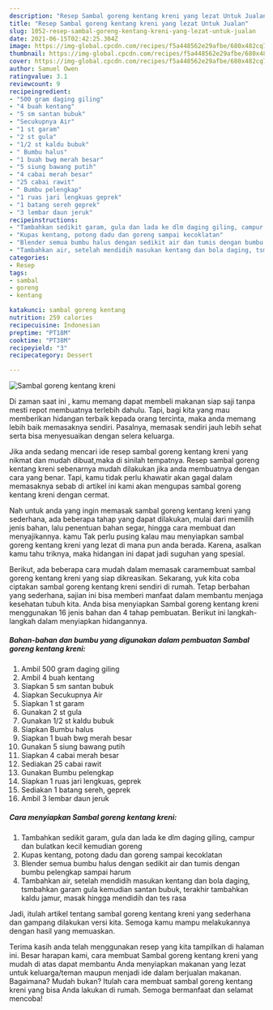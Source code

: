 ```yaml
---
description: "Resep Sambal goreng kentang kreni yang lezat Untuk Jualan"
title: "Resep Sambal goreng kentang kreni yang lezat Untuk Jualan"
slug: 1052-resep-sambal-goreng-kentang-kreni-yang-lezat-untuk-jualan
date: 2021-06-15T02:42:25.304Z
image: https://img-global.cpcdn.com/recipes/f5a448562e29afbe/680x482cq70/sambal-goreng-kentang-kreni-foto-resep-utama.jpg
thumbnail: https://img-global.cpcdn.com/recipes/f5a448562e29afbe/680x482cq70/sambal-goreng-kentang-kreni-foto-resep-utama.jpg
cover: https://img-global.cpcdn.com/recipes/f5a448562e29afbe/680x482cq70/sambal-goreng-kentang-kreni-foto-resep-utama.jpg
author: Samuel Owen
ratingvalue: 3.1
reviewcount: 9
recipeingredient:
- "500 gram daging giling"
- "4 buah kentang"
- "5 sm santan bubuk"
- "Secukupnya Air"
- "1 st garam"
- "2 st gula"
- "1/2 st kaldu bubuk"
- " Bumbu halus"
- "1 buah bwg merah besar"
- "5 siung bawang putih"
- "4 cabai merah besar"
- "25 cabai rawit"
- " Bumbu pelengkap"
- "1 ruas jari lengkuas geprek"
- "1 batang sereh geprek"
- "3 lembar daun jeruk"
recipeinstructions:
- "Tambahkan sedikit garam, gula dan lada ke dlm daging giling, campur dan bulatkan kecil kemudian goreng"
- "Kupas kentang, potong dadu dan goreng sampai kecoklatan"
- "Blender semua bumbu halus dengan sedikit air dan tumis dengan bumbu pelengkap sampai harum"
- "Tambahkan air, setelah mendidih masukan kentang dan bola daging, tsmbahkan garam gula kemudian santan bubuk, terakhir tambahkan kaldu jamur, masak hingga mendidih dan tes rasa"
categories:
- Resep
tags:
- sambal
- goreng
- kentang

katakunci: sambal goreng kentang 
nutrition: 259 calories
recipecuisine: Indonesian
preptime: "PT18M"
cooktime: "PT38M"
recipeyield: "3"
recipecategory: Dessert

---
```



![Sambal goreng kentang kreni](https://img-global.cpcdn.com/recipes/f5a448562e29afbe/680x482cq70/sambal-goreng-kentang-kreni-foto-resep-utama.jpg)

Di zaman  saat ini , kamu memang dapat membeli makanan siap saji tanpa mesti repot membuatnya terlebih dahulu. Tapi, bagi kita yang mau memberikan hidangan terbaik kepada orang tercinta, maka anda memang lebih baik memasaknya sendiri. Pasalnya, memasak sendiri jauh lebih sehat serta bisa menyesuaikan dengan selera keluarga.

Jika anda sedang mencari ide resep sambal goreng kentang kreni yang nikmat dan mudah dibuat,maka di sinilah tempatnya. Resep sambal goreng kentang kreni  sebenarnya mudah dilakukan jika anda membuatnya dengan cara yang benar. Tapi, kamu tidak perlu khawatir akan gagal dalam memasaknya 
sebab di artikel ini kami akan mengupas sambal goreng kentang kreni dengan cermat.  



Nah untuk anda yang ingin memasak sambal goreng kentang kreni yang sederhana, ada beberapa tahap yang dapat dilakukan, mulai dari memilih jenis bahan, lalu penentuan bahan segar, hingga cara membuat dan menyajikannya. kamu Tak perlu pusing kalau mau menyiapkan sambal goreng kentang kreni yang lezat di mana pun anda berada. Karena, asalkan kamu  tahu triknya, maka hidangan ini dapat jadi suguhan yang spesial.

Berikut, ada beberapa cara mudah dalam memasak caramembuat sambal goreng kentang kreni yang siap dikreasikan. Sekarang, yuk kita coba ciptakan sambal goreng kentang kreni sendiri di rumah. Tetap berbahan yang sederhana, sajian ini bisa memberi manfaat dalam membantu menjaga kesehatan tubuh kita. Anda bisa menyiapkan Sambal goreng kentang kreni menggunakan 16 jenis bahan dan 4 tahap pembuatan. Berikut ini langkah-langkah dalam menyiapkan hidangannya.

<!--inarticleads1-->

##### Bahan-bahan dan bumbu yang digunakan dalam pembuatan Sambal goreng kentang kreni:

1. Ambil 500 gram daging giling
1. Ambil 4 buah kentang
1. Siapkan 5 sm santan bubuk
1. Siapkan Secukupnya Air
1. Siapkan 1 st garam
1. Gunakan 2 st gula
1. Gunakan 1/2 st kaldu bubuk
1. Siapkan  Bumbu halus
1. Siapkan 1 buah bwg merah besar
1. Gunakan 5 siung bawang putih
1. Siapkan 4 cabai merah besar
1. Sediakan 25 cabai rawit
1. Gunakan  Bumbu pelengkap
1. Siapkan 1 ruas jari lengkuas, geprek
1. Sediakan 1 batang sereh, geprek
1. Ambil 3 lembar daun jeruk




<!--inarticleads2-->

##### Cara menyiapkan Sambal goreng kentang kreni:

1. Tambahkan sedikit garam, gula dan lada ke dlm daging giling, campur dan bulatkan kecil kemudian goreng
1. Kupas kentang, potong dadu dan goreng sampai kecoklatan
1. Blender semua bumbu halus dengan sedikit air dan tumis dengan bumbu pelengkap sampai harum
1. Tambahkan air, setelah mendidih masukan kentang dan bola daging, tsmbahkan garam gula kemudian santan bubuk, terakhir tambahkan kaldu jamur, masak hingga mendidih dan tes rasa




Jadi, itulah artikel tentang  sambal goreng kentang kreni  yang sederhana dan gampang dilakukan versi kita. Semoga kamu mampu melakukannya dengan hasil yang memuaskan. 

Terima kasih anda telah menggunakan resep yang kita tampilkan di halaman ini. Besar harapan kami, cara membuat  Sambal goreng kentang kreni yang mudah di atas dapat membantu Anda menyiapkan makanan yang lezat untuk keluarga/teman maupun menjadi ide dalam berjualan makanan. Bagaimana? Mudah bukan? Itulah cara membuat sambal goreng kentang kreni yang bisa Anda lakukan di rumah. Semoga bermanfaat dan selamat mencoba!

